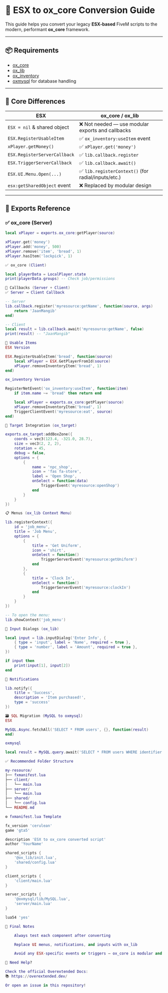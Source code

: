 # 🔄 ESX to ox_core Conversion Guide

This guide helps you convert your legacy **ESX-based** FiveM scripts to the modern, performant **ox_core** framework.

---

## 📦 Requirements

- [ox_core](https://github.com/overextended/ox_core)
- [ox_lib](https://github.com/overextended/ox_lib)
- [ox_inventory](https://github.com/overextended/ox_inventory)
- [oxmysql](https://github.com/overextended/oxmysql) for database handling

---

## 🧠 Core Differences

| ESX                             | ox_core / ox_lib                                     |
|----------------------------------|------------------------------------------------------|
| `ESX = nil` & shared object      | ❌ Not needed — use modular exports and callbacks     |
| `ESX.RegisterUsableItem`        | ✅ `ox_inventory:useItem` event                      |
| `xPlayer.getMoney()`            | ✅ `xPlayer.get('money')`                            |
| `ESX.RegisterServerCallback`    | ✅ `lib.callback.register`                           |
| `ESX.TriggerServerCallback`     | ✅ `lib.callback.await()`                            |
| `ESX.UI.Menu.Open(...)`         | ✅ `lib.registerContext()` (for radial/inputs/etc.)  |
| `esx:getSharedObject` event     | ❌ Replaced by modular design                        |

---

## 🧩 Exports Reference

### ✅ ox_core (Server)
```lua
local xPlayer = exports.ox_core:getPlayer(source)

xPlayer.get('money')  
xPlayer.add('money', 500)
xPlayer.remove('item', 'bread', 1)
xPlayer.hasItem('lockpick', 1)

✅ ox_core (Client)

local playerData = LocalPlayer.state
print(playerData.groups) -- Check job/permissions

🧰 Callbacks (Server + Client)
✅ Server → Client Callback

-- Server
lib.callback.register('myresource:getName', function(source, args)
    return 'JaanMangib'
end)

-- Client
local result = lib.callback.await('myresource:getName', false)
print(result) -- "JaanMangib"

🍞 Usable Items
ESX Version

ESX.RegisterUsableItem('bread', function(source)
    local xPlayer = ESX.GetPlayerFromId(source)
    xPlayer.removeInventoryItem('bread', 1)
end)

ox_inventory Version

RegisterNetEvent('ox_inventory:useItem', function(item)
    if item.name ~= 'bread' then return end

    local xPlayer = exports.ox_core:getPlayer(source)
    xPlayer.removeInventoryItem('bread', 1)
    TriggerClientEvent('myresource:eat', source)
end)

🎯 Target Integration (ox_target)

exports.ox_target:addBoxZone({
    coords = vec3(123.4, -321.0, 28.7),
    size = vec3(2, 2, 2),
    rotation = 45,
    debug = false,
    options = {
        {
            name = 'npc_shop',
            icon = 'fas fa-store',
            label = 'Open Shop',
            onSelect = function(data)
                TriggerEvent('myresource:openShop')
            end
        }
    }
})

📋 Menus (ox_lib Context Menu)

lib.registerContext({
    id = 'job_menu',
    title = 'Job Menu',
    options = {
        {
            title = 'Get Uniform',
            icon = 'shirt',
            onSelect = function()
                TriggerServerEvent('myresource:getUniform')
            end
        },
        {
            title = 'Clock In',
            onSelect = function()
                TriggerServerEvent('myresource:clockIn')
            end
        }
    }
})

-- To open the menu:
lib.showContext('job_menu')

🧾 Input Dialogs (ox_lib)

local input = lib.inputDialog('Enter Info', {
    { type = 'input', label = 'Name', required = true },
    { type = 'number', label = 'Amount', required = true },
})

if input then
    print(input[1], input[2])
end

📡 Notifications

lib.notify({
    title = 'Success',
    description = 'Item purchased!',
    type = 'success'
})

🗃️ SQL Migration (MySQL to oxmysql)
ESX

MySQL.Async.fetchAll('SELECT * FROM users', {}, function(result)
end)

oxmysql

local result = MySQL.query.await('SELECT * FROM users WHERE identifier = ?', { identifier })

✅ Recommended Folder Structure

my-resource/
├── fxmanifest.lua
├── client/
│   └── main.lua
├── server/
│   └── main.lua
├── shared/
│   └── config.lua
└── README.md

⚙️ fxmanifest.lua Template

fx_version 'cerulean'
game 'gta5'

description 'ESX to ox_core converted script'
author 'YourName'

shared_scripts {
    '@ox_lib/init.lua',
    'shared/config.lua'
}

client_scripts {
    'client/main.lua'
}

server_scripts {
    '@oxmysql/lib/MySQL.lua',
    'server/main.lua'
}

lua54 'yes'

🧪 Final Notes

    Always test each component after converting

    Replace UI menus, notifications, and inputs with ox_lib

    Avoid any ESX-specific events or triggers — ox_core is modular and cleaner

👷 Need Help?

Check the official Overextended Docs:
📚 https://overextended.dev/

Or open an issue in this repository!